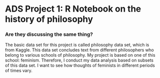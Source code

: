 # ADS Project 1:  R Notebook on the history of philosophy

### Are they discussing the same thing?

The basic data set for this project is called philosophy data set, which is from Kaggle. This data set concludes text from different philosophers who belong to various schools of philosophy. My project is based on one of this school: feminism. Therefore, I conduct my data analysis based on subsets of this data set. I want to see how thoughts of feminists in different periods of times vary. 
